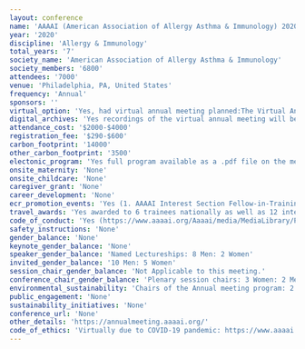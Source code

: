 ```yaml
---
layout: conference 
name: 'AAAAI (American Association of Allergy Asthma & Immunology) 2020 meeting'
year: '2020'
discipline: 'Allergy & Immunology'
total_years: '7'
society_name: 'American Association of Allergy Asthma & Immunology'
society_members: '6800'
attendees: '7000'
venue: 'Philadelphia, PA, United States'
frequency: 'Annual'
sponsors: ''
virtual_option: 'Yes, had virtual annual meeting planned:The Virtual Annual Meeting includes recordings of over 75 sessions from the live 2020 Annual Meeting.'
digital_archives: 'Yes recordings of the virtual annual meeting will be available at a cost.'
attendance_cost: '$2000-$4000'
registration_fee: '$290-$600'
carbon_footprint: '14000'
other_carbon_footprint: '3500'
electonic_program: 'Yes full program available as a .pdf file on the meeting website and as an App.'
onsite_maternity: 'None'
onsite_childcare: 'None'
caregiver_grant: 'None'
career_development: 'None'
ecr_promotion_events: 'Yes (1. AAAAI Interest Section Fellow-in-Training Abstract Awards 2. AAAAI/EAACI Reciprocal Travel Grants: Each year, AAAAI sponsors two EAACI junior members to attend the AAAAI Annual Meeting, and in turn, EAACI sponsors two AAAAI fellows-in-training to attend the EAACI Congress. 3. Faculty Development Awards (awarded to 3 Men:1 Woman in 2020)'
travel_awards: 'Yes awarded to 6 trainees nationally as well as 12 international scholar travel scholarships as well as the Medical Student and Resident Travel Scholarships, Domestic Fellow-in-Training Travel Scholarships, PhD Travel Scholarships'
code_of_conduct: 'Yes (https://www.aaaai.org/Aaaai/media/MediaLibrary/PDFpercent20Documents/About/AAAAI-Code-of-Ethics-Revised-11-10-2018.pdf)'
safety_instructions: 'None'
gender_balance: 'None'
keynote_gender_balance: 'None'
speaker_gender_balance: 'Named Lectureships: 8 Men: 2 Women'
invited_gender_balance: '10 Men: 5 Women'
session_chair_gender_balance: 'Not Applicable to this meeting.'
conference_chair_gender_balance: 'Plenary session chairs: 3 Women: 2 Men'
environmental_sustainability: 'Chairs of the Annual meeting program: 2 Man'
public_engagement: 'None'
sustainability_initiatives: 'None'
conference_url: 'None'
other_details: 'https://annualmeeting.aaaai.org/'
code_of_ethics: 'Virtually due to COVID-19 pandemic: https://www.aaaai.org/Announcements/COVID-Mar-8'
---
```

